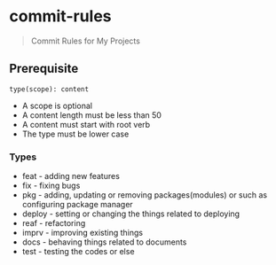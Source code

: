 # commit-rules
> Commit Rules for My Projects

## Prerequisite  
```
type(scope): content
```
- A scope is optional
- A content length must be less than 50
- A content must start with root verb
- The type must be lower case

### Types

* feat - adding new features
* fix - fixing bugs
* pkg - adding, updating or removing packages(modules) or such as configuring package manager
* deploy - setting or changing the things related to deploying
* reaf - refactoring
* imprv - improving existing things
* docs - behaving things related to documents
* test - testing the codes or else
